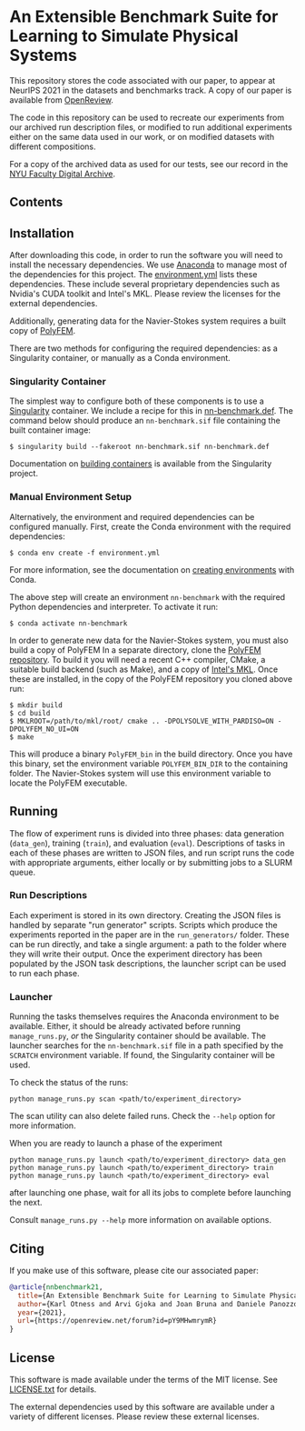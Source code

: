 # An Extensible Benchmark Suite for Learning to Simulate Physical Systems

This repository stores the code associated with our paper, to appear
at NeurIPS 2021 in the datasets and benchmarks track. A copy of our
paper is available from [OpenReview][openreview].

The code in this repository can be used to recreate our experiments
from our archived run description files, or modified to run additional
experiments either on the same data used in our work, or on modified
datasets with different compositions.

For a copy of the archived data as used for our tests, see our record
in the [NYU Faculty Digital Archive][nyuarchive].

## Contents

## Installation

After downloading this code, in order to run the software you will
need to install the necessary dependencies. We use
[Anaconda][anaconda] to manage most of the dependencies for this
project. The [environment.yml](environment.yml) lists these
dependencies. These include several proprietary dependencies such as
Nvidia's CUDA toolkit and Intel's MKL. Please review the licenses for
the external dependencies.

Additionally, generating data for the Navier-Stokes system requires a
built copy of [PolyFEM][polyfem].

There are two methods for configuring the required dependencies: as a
Singularity container, or manually as a Conda environment.

### Singularity Container

The simplest way to configure both of these components is to use a
[Singularity][singularity] container. We include a recipe for this in
[nn-benchmark.def](nn-benchmark.def). The command below should produce
an `nn-benchmark.sif` file containing the built container image:
```console
$ singularity build --fakeroot nn-benchmark.sif nn-benchmark.def
```
Documentation on [building containers][sbuild] is available from the
Singularity project.

### Manual Environment Setup

Alternatively, the environment and required dependencies can be
configured manually. First, create the Conda environment with the
required dependencies:
```console
$ conda env create -f environment.yml
```
For more information, see the documentation on [creating
environments][envcreate] with Conda.

The above step will create an environment `nn-benchmark` with the
required Python dependencies and interpreter. To activate it run:
```console
$ conda activate nn-benchmark
```

In order to generate new data for the Navier-Stokes system, you must
also build a copy of PolyFEM In a separate directory, clone the
[PolyFEM repository][polyfem]. To build it you will need a recent C++
compiler, CMake, a suitable build backend (such as Make), and a copy
of [Intel's MKL][mkl]. Once these are installed, in the copy of the
PolyFEM repository you cloned above run:
```console
$ mkdir build
$ cd build
$ MKLROOT=/path/to/mkl/root/ cmake .. -DPOLYSOLVE_WITH_PARDISO=ON -DPOLYFEM_NO_UI=ON
$ make
```
This will produce a binary `PolyFEM_bin` in the build directory. Once
you have this binary, set the environment variable `POLYFEM_BIN_DIR`
to the containing folder. The Navier-Stokes system will use this
environment variable to locate the PolyFEM executable.

## Running

The flow of experiment runs is divided into three phases: data
generation (`data_gen`), training (`train`), and evaluation (`eval`).
Descriptions of tasks in each of these phases are written to JSON
files, and run script runs the code with appropriate arguments, either
locally or by submitting jobs to a SLURM queue.

### Run Descriptions

Each experiment is stored in its own directory. Creating the JSON
files is handled by separate "run generator" scripts. Scripts which
produce the experiments reported in the paper are in the
`run_generators/` folder. These can be run directly, and take a single
argument: a path to the folder where they will write their output.
Once the experiment directory has been populated by the JSON task
descriptions, the launcher script can be used to run each phase.

### Launcher

Running the tasks themselves requires the Anaconda environment to be
available. Either, it should be already activated before running
`manage_runs.py`, *or* the Singularity container should be available.
The launcher searches for the `nn-benchmark.sif` file in a path
specified by the `SCRATCH` environment variable. If found, the
Singularity container will be used.

To check the status of the runs:
```
python manage_runs.py scan <path/to/experiment_directory>
```
The scan utility can also delete failed runs. Check the `--help`
option for more information.

When you are ready to launch a phase of the experiment
```
python manage_runs.py launch <path/to/experiment_directory> data_gen
python manage_runs.py launch <path/to/experiment_directory> train
python manage_runs.py launch <path/to/experiment_directory> eval
```
after launching one phase, wait for all its jobs to complete before
launching the next.

Consult `manage_runs.py --help` more information on available options.

## Citing
If you make use of this software, please cite our associated paper:
```bibtex
@article{nnbenchmark21,
  title={An Extensible Benchmark Suite for Learning to Simulate Physical Systems},
  author={Karl Otness and Arvi Gjoka and Joan Bruna and Daniele Panozzo and Benjamin Peherstorfer and Teseo Schneider and Denis Zorin},
  year={2021},
  url={https://openreview.net/forum?id=pY9MHwmrymR}
}
```

## License
This software is made available under the terms of the MIT license.
See [LICENSE.txt](LICENSE.txt) for details.

The external dependencies used by this software are available under a
variety of different licenses. Please review these external licenses.

[envcreate]: https://docs.conda.io/projects/conda/en/latest/user-guide/tasks/manage-environments.html#creating-an-environment-from-an-environment-yml-file
[openreview]: https://openreview.net/forum?id=pY9MHwmrymR
[nyuarchive]: https://archive.nyu.edu/
[polyfem]: https://github.com/polyfem/polyfem/
[anaconda]: https://www.anaconda.com/
[singularity]: https://singularity.hpcng.org/
[sbuild]: https://singularity.hpcng.org/user-docs/3.8/build_a_container.html
[mkl]: https://software.intel.com/oneapi/onemkl
